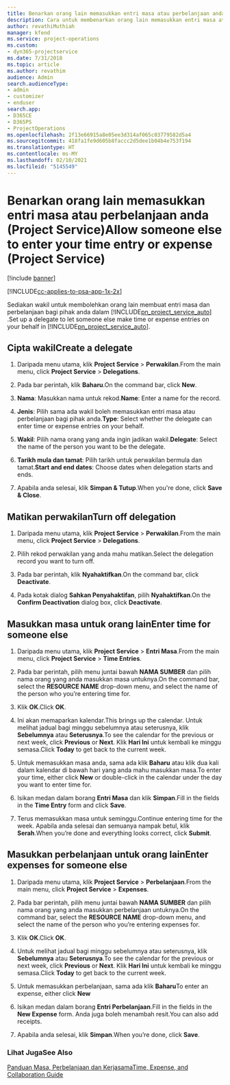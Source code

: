 ```yaml
---
title: Benarkan orang lain memasukkan entri masa atau perbelanjaan anda
description: Cara untuk membenarkan orang lain memasukkan entri masa atau perbelanjaan anda dalam Project Service
author: revathiMuthiah
manager: kfend
ms.service: project-operations
ms.custom:
- dyn365-projectservice
ms.date: 7/31/2018
ms.topic: article
ms.author: revathim
audience: Admin
search.audienceType:
- admin
- customizer
- enduser
search.app:
- D365CE
- D365PS
- ProjectOperations
ms.openlocfilehash: 2f13e66915a8e05ee3d314af065c03779582d5a4
ms.sourcegitcommit: 418fa1fe9d605b8faccc2d5dee1b04b4e753f194
ms.translationtype: HT
ms.contentlocale: ms-MY
ms.lasthandoff: 02/10/2021
ms.locfileid: "5145549"
---
```

# <a name="allow-someone-else-to-enter-your-time-entry-or-expense-project-service"></a><span data-ttu-id="65de7-103">Benarkan orang lain memasukkan entri masa atau perbelanjaan anda (Project Service)</span><span class="sxs-lookup"><span data-stu-id="65de7-103">Allow someone else to enter your time entry or expense (Project Service)</span></span>

[!include [banner](../includes/psa-now-project-operations.md)]

[!INCLUDE[cc-applies-to-psa-app-1x-2x](../includes/cc-applies-to-psa-app-1x-2x.md)]

<span data-ttu-id="65de7-104">Sediakan wakil untuk membolehkan orang lain membuat entri masa dan perbelanjaan bagi pihak anda dalam [!INCLUDE[pn_project_service_auto](../includes/pn-project-service-auto.md)] .</span><span class="sxs-lookup"><span data-stu-id="65de7-104">Set up a delegate to let someone else make time or expense entries on your behalf in [!INCLUDE[pn_project_service_auto](../includes/pn-project-service-auto.md)].</span></span>  
  
## <a name="create-a-delegate"></a><span data-ttu-id="65de7-105">Cipta wakil</span><span class="sxs-lookup"><span data-stu-id="65de7-105">Create a delegate</span></span>  
  
1.  <span data-ttu-id="65de7-106">Daripada menu utama, klik **Project Service** > **Perwakilan**.</span><span class="sxs-lookup"><span data-stu-id="65de7-106">From the main menu, click **Project Service** > **Delegations**.</span></span>  
  
2.  <span data-ttu-id="65de7-107">Pada bar perintah, klik **Baharu**.</span><span class="sxs-lookup"><span data-stu-id="65de7-107">On the command bar, click **New**.</span></span>  
  
3. <span data-ttu-id="65de7-108">**Nama**: Masukkan nama untuk rekod.</span><span class="sxs-lookup"><span data-stu-id="65de7-108">**Name**: Enter a name for the record.</span></span>  
  
4. <span data-ttu-id="65de7-109">**Jenis**: Pilih sama ada wakil boleh memasukkan entri masa atau perbelanjaan bagi pihak anda.</span><span class="sxs-lookup"><span data-stu-id="65de7-109">**Type**: Select whether the delegate can enter time or expense entries on your behalf.</span></span>  
  
5. <span data-ttu-id="65de7-110">**Wakil**: Pilih nama orang yang anda ingin jadikan wakil.</span><span class="sxs-lookup"><span data-stu-id="65de7-110">**Delegate**: Select the name of the person you want to be the delegate.</span></span>  
  
6. <span data-ttu-id="65de7-111">**Tarikh mula dan tamat**: Pilih tarikh untuk perwakilan bermula dan tamat.</span><span class="sxs-lookup"><span data-stu-id="65de7-111">**Start and end dates**: Choose dates when delegation starts and ends.</span></span>  
  
7.  <span data-ttu-id="65de7-112">Apabila anda selesai, klik **Simpan & Tutup**.</span><span class="sxs-lookup"><span data-stu-id="65de7-112">When you're done, click **Save & Close**.</span></span>  
  
## <a name="turn-off-delegation"></a><span data-ttu-id="65de7-113">Matikan perwakilan</span><span class="sxs-lookup"><span data-stu-id="65de7-113">Turn off delegation</span></span>  
  
1.  <span data-ttu-id="65de7-114">Daripada menu utama, klik **Project Service** > **Perwakilan**.</span><span class="sxs-lookup"><span data-stu-id="65de7-114">From the main menu, click **Project Service** > **Delegations**.</span></span>  
  
2.  <span data-ttu-id="65de7-115">Pilih rekod perwakilan yang anda mahu matikan.</span><span class="sxs-lookup"><span data-stu-id="65de7-115">Select the delegation record you want to turn off.</span></span>  
  
3.  <span data-ttu-id="65de7-116">Pada bar perintah, klik **Nyahaktifkan**.</span><span class="sxs-lookup"><span data-stu-id="65de7-116">On the command bar, click **Deactivate**.</span></span>  
  
4.  <span data-ttu-id="65de7-117">Pada kotak dialog **Sahkan Penyahaktifan**, pilih **Nyahaktifkan**.</span><span class="sxs-lookup"><span data-stu-id="65de7-117">On the **Confirm Deactivation** dialog box, click **Deactivate**.</span></span>  
  
## <a name="enter-time-for-someone-else"></a><span data-ttu-id="65de7-118">Masukkan masa untuk orang lain</span><span class="sxs-lookup"><span data-stu-id="65de7-118">Enter time for someone else</span></span>  
  
1.  <span data-ttu-id="65de7-119">Daripada menu utama, klik **Project Service** > **Entri Masa**.</span><span class="sxs-lookup"><span data-stu-id="65de7-119">From the main menu, click **Project Service** > **Time Entries**.</span></span>  
  
2.  <span data-ttu-id="65de7-120">Pada bar perintah, pilih menu juntai bawah **NAMA SUMBER** dan pilih nama orang yang anda masukkan masa untuknya.</span><span class="sxs-lookup"><span data-stu-id="65de7-120">On the command bar, select the **RESOURCE NAME** drop-down menu, and select the name of the person who you’re entering time for.</span></span>  
  
3.  <span data-ttu-id="65de7-121">Klik **OK**.</span><span class="sxs-lookup"><span data-stu-id="65de7-121">Click **OK**.</span></span>  
  
4.  <span data-ttu-id="65de7-122">Ini akan memaparkan kalendar.</span><span class="sxs-lookup"><span data-stu-id="65de7-122">This brings up the calendar.</span></span> <span data-ttu-id="65de7-123">Untuk melihat jadual bagi minggu sebelumnya atau seterusnya, klik **Sebelumnya** atau **Seterusnya**.</span><span class="sxs-lookup"><span data-stu-id="65de7-123">To see the calendar for the previous or next week, click **Previous** or **Next**.</span></span> <span data-ttu-id="65de7-124">Klik **Hari Ini** untuk kembali ke minggu semasa.</span><span class="sxs-lookup"><span data-stu-id="65de7-124">Click **Today** to get back to the current week.</span></span>  
  
5.  <span data-ttu-id="65de7-125">Untuk memasukkan masa anda, sama ada klik **Baharu** atau klik dua kali dalam kalendar di bawah hari yang anda mahu masukkan masa.</span><span class="sxs-lookup"><span data-stu-id="65de7-125">To enter your time, either click **New** or double-click in the calendar under the day you want to enter time for.</span></span>  
  
6.  <span data-ttu-id="65de7-126">Isikan medan dalam borang **Entri Masa** dan klik **Simpan**.</span><span class="sxs-lookup"><span data-stu-id="65de7-126">Fill in the fields in the **Time Entry** form and click **Save**.</span></span>  
  
7.  <span data-ttu-id="65de7-127">Terus memasukkan masa untuk seminggu.</span><span class="sxs-lookup"><span data-stu-id="65de7-127">Continue entering time for the week.</span></span> <span data-ttu-id="65de7-128">Apabila anda selesai dan semuanya nampak betul, klik **Serah**.</span><span class="sxs-lookup"><span data-stu-id="65de7-128">When you’re done and everything looks correct, click **Submit**.</span></span>  
  
## <a name="enter-expenses-for-someone-else"></a><span data-ttu-id="65de7-129">Masukkan perbelanjaan untuk orang lain</span><span class="sxs-lookup"><span data-stu-id="65de7-129">Enter expenses for someone else</span></span>  
  
1.  <span data-ttu-id="65de7-130">Daripada menu utama, klik **Project Service** > **Perbelanjaan**.</span><span class="sxs-lookup"><span data-stu-id="65de7-130">From the main menu, click **Project Service** > **Expenses**.</span></span>  
  
2.  <span data-ttu-id="65de7-131">Pada bar perintah, pilih menu juntai bawah **NAMA SUMBER** dan pilih nama orang yang anda masukkan perbelanjaan untuknya.</span><span class="sxs-lookup"><span data-stu-id="65de7-131">On the command bar, select the **RESOURCE NAME** drop-down menu, and select the name of the person who you’re entering expenses for.</span></span>  
  
3.  <span data-ttu-id="65de7-132">Klik **OK**.</span><span class="sxs-lookup"><span data-stu-id="65de7-132">Click **OK**.</span></span>  
  
4.  <span data-ttu-id="65de7-133">Untuk melihat jadual bagi minggu sebelumnya atau seterusnya, klik **Sebelumnya** atau **Seterusnya**.</span><span class="sxs-lookup"><span data-stu-id="65de7-133">To see the calendar for the previous or next week, click **Previous** or **Next**.</span></span> <span data-ttu-id="65de7-134">Klik **Hari Ini** untuk kembali ke minggu semasa.</span><span class="sxs-lookup"><span data-stu-id="65de7-134">Click **Today** to get back to the current week.</span></span>  
  
5.  <span data-ttu-id="65de7-135">Untuk memasukkan perbelanjaan, sama ada klik **Baharu**</span><span class="sxs-lookup"><span data-stu-id="65de7-135">To enter an expense, either click **New**</span></span>  
  
6.  <span data-ttu-id="65de7-136">Isikan medan dalam borang **Entri Perbelanjaan**.</span><span class="sxs-lookup"><span data-stu-id="65de7-136">Fill in the fields in the **New Expense** form.</span></span> <span data-ttu-id="65de7-137">Anda juga boleh menambah resit.</span><span class="sxs-lookup"><span data-stu-id="65de7-137">You can also add receipts.</span></span>  
  
7.  <span data-ttu-id="65de7-138">Apabila anda selesai, klik **Simpan**.</span><span class="sxs-lookup"><span data-stu-id="65de7-138">When you’re done, click **Save**.</span></span>  
  
### <a name="see-also"></a><span data-ttu-id="65de7-139">Lihat Juga</span><span class="sxs-lookup"><span data-stu-id="65de7-139">See Also</span></span>  
 [<span data-ttu-id="65de7-140">Panduan Masa, Perbelanjaan dan Kerjasama</span><span class="sxs-lookup"><span data-stu-id="65de7-140">Time, Expense, and Collaboration Guide</span></span>](../psa/time-expense-collaboration-guide.md)
